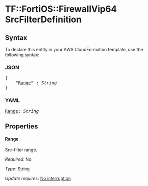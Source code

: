 # TF::FortiOS::FirewallVip64 SrcFilterDefinition

## Syntax

To declare this entity in your AWS CloudFormation template, use the following syntax:

### JSON

<pre>
{
    "<a href="#range" title="Range">Range</a>" : <i>String</i>
}
</pre>

### YAML

<pre>
<a href="#range" title="Range">Range</a>: <i>String</i>
</pre>

## Properties

#### Range

Src-filter range.

_Required_: No

_Type_: String

_Update requires_: [No interruption](https://docs.aws.amazon.com/AWSCloudFormation/latest/UserGuide/using-cfn-updating-stacks-update-behaviors.html#update-no-interrupt)


